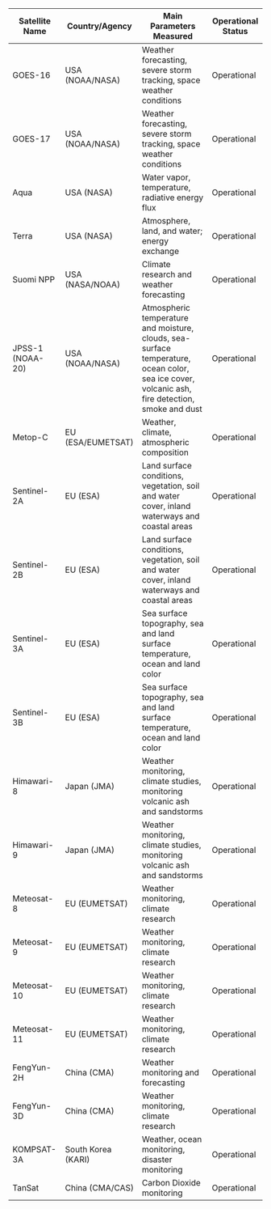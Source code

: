 | Satellite Name | Country/Agency | Main Parameters Measured | Operational Status |
| -------------- | -------------- | ------------------------ | ------------------ |
| GOES-16        | USA (NOAA/NASA) | Weather forecasting, severe storm tracking, space weather conditions | Operational |
| GOES-17        | USA (NOAA/NASA) | Weather forecasting, severe storm tracking, space weather conditions | Operational |
| Aqua           | USA (NASA) | Water vapor, temperature, radiative energy flux | Operational |
| Terra          | USA (NASA) | Atmosphere, land, and water; energy exchange | Operational |
| Suomi NPP      | USA (NASA/NOAA) | Climate research and weather forecasting | Operational |
| JPSS-1 (NOAA-20)| USA (NOAA/NASA) | Atmospheric temperature and moisture, clouds, sea-surface temperature, ocean color, sea ice cover, volcanic ash, fire detection, smoke and dust | Operational |
| Metop-C        | EU (ESA/EUMETSAT) | Weather, climate, atmospheric composition | Operational |
| Sentinel-2A    | EU (ESA) | Land surface conditions, vegetation, soil and water cover, inland waterways and coastal areas | Operational |
| Sentinel-2B    | EU (ESA) | Land surface conditions, vegetation, soil and water cover, inland waterways and coastal areas | Operational |
| Sentinel-3A    | EU (ESA) | Sea surface topography, sea and land surface temperature, ocean and land color | Operational |
| Sentinel-3B    | EU (ESA) | Sea surface topography, sea and land surface temperature, ocean and land color | Operational |
| Himawari-8     | Japan (JMA) | Weather monitoring, climate studies, monitoring volcanic ash and sandstorms | Operational |
| Himawari-9     | Japan (JMA) | Weather monitoring, climate studies, monitoring volcanic ash and sandstorms | Operational |
| Meteosat-8     | EU (EUMETSAT) | Weather monitoring, climate research | Operational |
| Meteosat-9     | EU (EUMETSAT) | Weather monitoring, climate research | Operational |
| Meteosat-10    | EU (EUMETSAT) | Weather monitoring, climate research | Operational |
| Meteosat-11    | EU (EUMETSAT) | Weather monitoring, climate research | Operational |
| FengYun-2H     | China (CMA) | Weather monitoring and forecasting | Operational |
| FengYun-3D     | China (CMA) | Weather monitoring, climate research | Operational |
| KOMPSAT-3A     | South Korea (KARI) | Weather, ocean monitoring, disaster monitoring | Operational |
| TanSat         | China (CMA/CAS) | Carbon Dioxide monitoring | Operational |
